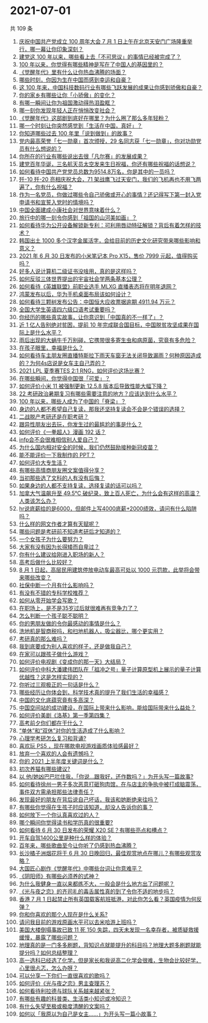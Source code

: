 # 2021-07-01

共 109 条

<!-- BEGIN -->
<!-- 最后更新时间 Thu Jul 01 2021 12:03:19 GMT+0800 (China Standard Time) -->

1. [庆祝中国共产党成立 100 周年大会 7 月 1
   日上午在北京天安门广场隆重举行，哪一幕让你印象深刻？](https://www.zhihu.com/question/469219832)
2. [建党这 100 年以来，哪些看上去「不可思议」的事情已经被完成了？](https://www.zhihu.com/question/468798487)
3. [100 年以来，你觉得有哪些精神是写在了中国人的基因里的？](https://www.zhihu.com/question/468804235)
4. [《觉醒年代》里有什么让你热血沸腾的场面？](https://www.zhihu.com/question/463613258)
5. [哪些时刻，你因为生在中国而感到幸运和自豪？](https://www.zhihu.com/question/460117828)
6. [这 100
   年来，中国科技数码行业有哪些飞跃发展的成果让你感到骄傲和自豪？](https://www.zhihu.com/question/468832684)
7. [你的家乡有哪些让你「小骄傲」的变化？](https://www.zhihu.com/question/447184809)
8. [有哪一瞬间让你为祖国激动得热泪盈眶？](https://www.zhihu.com/question/276636947)
9. [哪一刻你发现年轻人正在悄悄改变社会？](https://www.zhihu.com/question/447184915)
10. [《觉醒年代》这部剧到底好在哪里？为什么圈了那么多年轻粉？](https://www.zhihu.com/question/459410613)
11. [哪一个时刻让你突然感觉到「生活在中国，真好」？](https://www.zhihu.com/question/446990478)
12. [你知道哪些过去 100 年里「说到做到」的故事？](https://www.zhihu.com/question/464242642)
13. [党内最高荣誉「七一勋章」首次颁授，29
    名同志获「七一勋章」，你对功勋党员有什么想说的？](https://www.zhihu.com/question/468683456)
14. [你所在的行业有哪些说出去很「凡尔赛」的发展成果？](https://www.zhihu.com/question/447184680)
15. [建党百年华诞，三名航天员太空发来生日祝福，你还有哪些祝福的话想说？](https://www.zhihu.com/question/469119958)
16. [如何看待中国共产党党员总数为9514.8万名，你是其中的一员吗？](https://www.zhihu.com/question/469009557)
17. [歼-10 歼-20 亮相庆祝大会，71
    架战鹰飞过天安门，我们的飞机再也不用飞两遍了，你有什么祝福？](https://www.zhihu.com/question/469230952)
18. [作为一名党员，你做过哪些令自己骄傲或开心的事情？还记得写下第一封入党申请书和宣誓入党时的情境吗？](https://www.zhihu.com/question/454178081)
19. [中国全面建成小康社会对世界意味着什么？](https://www.zhihu.com/question/469243529)
20. [旅行中的哪一刻令你感到「祖国的山河美如画」？](https://www.zhihu.com/question/468764145)
21. [如何看待华为公开设备解锁新专利：可利用唇动特征解锁？背后有着怎样的技术？](https://www.zhihu.com/question/468759652)
22. [韩国出土 1000
    多个汉字金属活字，会给目前的历史文化研究带来哪些影响和意义？](https://www.zhihu.com/question/468965792)
23. [2021 年 6 月 30 日发布的小米笔记本 Pro X15，售价 7999
    元起，值得购买吗？](https://www.zhihu.com/question/469004337)
24. [好多人说计算机二级证书没啥用，真的是这样吗？](https://www.zhihu.com/question/432050455)
25. [如何反驳三体世界提出的宇宙社会学两条基本公理？](https://www.zhihu.com/question/468377300)
26. [如何看待《英雄联盟》前职业选手 MLXG 直播表态将在明年退网？](https://www.zhihu.com/question/466700437)
27. [鸿蒙发布以后，华为手机桌面布局该如何设计？](https://www.zhihu.com/question/462891140)
28. [如何看待三颗树发布公告：中国恒大应收票据逾期 4911.94
    万元？](https://www.zhihu.com/question/468886248)
29. [全国大学生英语四六级口语考试重要吗？](https://www.zhihu.com/question/26065237)
30. [你经历的哪些真实故事，让你意识到「中国真的不一样了」？](https://www.zhihu.com/question/429896850)
31. [近 1 亿人告别绝对贫困，提前 10
    年完成联合国目标，中国脱贫攻坚成果在国际上是什么水平？](https://www.zhihu.com/question/446264543)
32. [雨后出现的大蜗牛千万别碰，它携带很多寄生虫和病原菌，究竟有多危险？](https://www.zhihu.com/question/468733508)
33. [在孩子眼里，幸福是什么？](https://www.zhihu.com/question/461502258)
34. [如何看待车主朋友圈直播特斯拉下雨天车窗无法关闭导致漏雨？何种原因造成的？为何4s店说是女车主自己弄的？](https://www.zhihu.com/question/468832311)
35. [2021 LPL 夏季赛TES 2:1
    RNG，如何评价这场比赛？](https://www.zhihu.com/question/469157245)
36. [在哪些瞬间，你觉得中国很「可爱」？](https://www.zhihu.com/question/455857255)
37. [如何评价小米 11 被强制更新 12.5.8
    版本后导致性能大幅下降？](https://www.zhihu.com/question/466557336)
38. [22 考研政治暑期复习有哪些需要注意的地方？应该达到什么水平？](https://www.zhihu.com/question/468444270)
39. [100 年以来，哪些人成为了中国的「脊梁」？](https://www.zhihu.com/question/469067940)
40. [身边的人都不希望自己复读，那我还坚持复读会不会是个错误的选择？](https://www.zhihu.com/question/467184183)
41. [二战脱产考研还是在职考研？](https://www.zhihu.com/question/459314874)
42. [跟异性朋友出去玩，你发生过的最尴尬的事是什么？](https://www.zhihu.com/question/281832872)
43. [如何评价《一拳超人》漫画 192 话？](https://www.zhihu.com/question/468006367)
44. [infp会不会很难相信别人爱自己？](https://www.zhihu.com/question/468342285)
45. [为什么国内相对安全的时候，我们仍然鼓励接种新冠疫苗？](https://www.zhihu.com/question/460128927)
46. [能不能评价一下我制作的 PPT？](https://www.zhihu.com/question/460696678)
47. [如何评价大专生活？](https://www.zhihu.com/question/295193493)
48. [有哪些高情商朋友圈文案值得分享？](https://www.zhihu.com/question/464250111)
49. [当初那些选了文科的人有没有后悔？](https://www.zhihu.com/question/462661816)
50. [如果身边的人都不支持复读，选择复读的话可以吗？](https://www.zhihu.com/question/466272688)
51. [加拿大气温飙升至 49.5℃
    破纪录，致上百人死亡，为什么会有这样的高温？人类该怎么办？](https://www.zhihu.com/question/468776258)
52. [hr说底薪给的是6000，但邮件上写4000底薪+2000绩效，请问有什么陷阱吗？](https://www.zhihu.com/question/279752230)
53. [什么样的网文作者才算有天赋呢？](https://www.zhihu.com/question/469198619)
54. [哪些问题是考研前不知道考研后才知道的？](https://www.zhihu.com/question/269429538)
55. [一个女孩子为什么要努力？](https://www.zhihu.com/question/38936016)
56. [大家有没有因为长得矮而自卑过？](https://www.zhihu.com/question/404131523)
57. [你有什么建议给刚进入职场的新人？](https://www.zhihu.com/question/286235997)
58. [高考后做什么比较好？](https://www.zhihu.com/question/461598440)
59. [8 月 1 日起，高层民用建筑停放电动车最高可处以 1000
    元罚款，此举将会带来哪些改变？](https://www.zhihu.com/question/469014496)
60. [社保中断一个月有什么影响吗？](https://www.zhihu.com/question/304891093)
61. [有没有不错的专科学校推荐？](https://www.zhihu.com/question/286133002)
62. [如何从零开始学会写歌？](https://www.zhihu.com/question/20437561)
63. [在职场上，是不是35岁过后就很难再有竞争力了？](https://www.zhihu.com/question/468346955)
64. [怎么判断一个孩子聪不聪明？](https://www.zhihu.com/question/460441961)
65. [你的男朋友做的令你最感动的事情是什么？](https://www.zhihu.com/question/22586649)
66. [洗地机是智商税吗，和扫地机器人，吸尘器比，哪个更实用？](https://www.zhihu.com/question/418512921)
67. [考研真的那么难吗？](https://www.zhihu.com/question/307289551)
68. [我到底要成为别人喜欢的样子，还是做我自己？](https://www.zhihu.com/question/460688669)
69. [在家可以跟孩子做什么游戏？](https://www.zhihu.com/question/391201046)
70. [如何评价电视剧《变成你的那一天》大结局？](https://www.zhihu.com/question/468042255)
71. [如何评价中科大潘建伟团队在「祖冲之号」量子计算原型机上展示的量子计算优越性？这是怎样实现的？](https://www.zhihu.com/question/468741820)
72. [你听过三观极正的一句话是什么？](https://www.zhihu.com/question/316797926)
73. [哪些经历让你体会到，科学技术真的提升了我们生活的幸福感？](https://www.zhihu.com/question/459895565)
74. [中国的文化底蕴究竟有多高深？](https://www.zhihu.com/question/277040928)
75. [中国空间站的成功建设，在国际上带来什么影响，能给国际带来什么益处？](https://www.zhihu.com/question/465703732)
76. [如何评价美剧《洛基》第一季第四集？](https://www.zhihu.com/question/468004011)
77. [高考前夕你们都在干什么？](https://www.zhihu.com/question/463928370)
78. [“单休”和“双休”对你的生活造成了什么影响？](https://www.zhihu.com/question/464274735)
79. [心理学考研怎么复习和背诵?](https://www.zhihu.com/question/398130578)
80. [喜欢玩 PS5 ，现在哪款电视游戏画质体验感最好？](https://www.zhihu.com/question/468443671)
81. [放弃一个喜欢的人会有遗憾吗？](https://www.zhihu.com/question/467518860)
82. [你的 2021 上半年度关键词是什么？](https://www.zhihu.com/question/468483023)
83. [初次养猫有哪些建议?](https://www.zhihu.com/question/466558437)
84. [以
    他/她凶巴巴拦住我，「你说…跟我好，还作数吗？」为开头写一篇故事?](https://www.zhihu.com/question/468253321)
85. [如何看待徐州一男子多次恶意打砸狗肉馆，在与店主的争执中被打成脑震荡，事件双方需承担那些法律责任？](https://www.zhihu.com/question/467649024)
86. [发现最好的朋友在背后说自己坏话，我该和她断绝来往吗？](https://www.zhihu.com/question/463316530)
87. [有哪些你觉得在生孩子时应该知道，却没人告诉你的事？](https://www.zhihu.com/question/296368004)
88. [如何放下一个你认真喜欢过的人？](https://www.zhihu.com/question/466673263)
89. [哪个瞬间你觉得读书和学历真的很重要?](https://www.zhihu.com/question/466797792)
90. [如何看待 6 月 30 日发布的荣耀 X20
    SE？有哪些亮点和槽点？](https://www.zhihu.com/question/468990859)
91. [开车自驾1400公里是种什么样的体验？](https://www.zhihu.com/question/465961379)
92. [百年来，哪些歌曲至今让你听了仍感到热血沸腾？](https://www.zhihu.com/question/455864364)
93. [长沙橘子洲烟花将于 6 月 30
    日晚回归，最佳观赏地点在哪儿？有哪些观赏攻略？](https://www.zhihu.com/question/468494209)
94. [大国匠心剧作《觉醒年代》中哪些台词让你意难平？](https://www.zhihu.com/question/461299889)
95. [《阴阳师》有哪些必须养的式神？](https://www.zhihu.com/question/311961456)
96. [为什么我健身一直以来都练不大，一般会是什么地方出了问题呢？](https://www.zhihu.com/question/461175616)
97. [《光与夜之恋》的齐司礼的毒舌属性真的到了令你不适的地步吗？](https://www.zhihu.com/question/468522825)
98. [香港 7 月 1
    日起禁止所有英国载客航班抵港，对此你怎么看？英国疫情为何反弹？](https://www.zhihu.com/question/468775842)
99. [你和你喜欢的那个人现在是什么关系?](https://www.zhihu.com/question/467896413)
100. [请问我目前的游戏原画水平可以去米哈游上班吗？](https://www.zhihu.com/question/441867303)
101. [美国大楼倒塌事故已致 11 死 150
     失踪，四天未发现一名幸存者，被质疑救援缓慢，暴露了哪些问题？](https://www.zhihu.com/question/468831412)
102. [地理真的是一门多多刷题，背知识点就能提升的科目吗？地理大题多刷题就能提分吗？如何总结整理？](https://www.zhihu.com/question/458351725)
103. [高一选科已经选了化学，但是家长和我说高二化学会很难，生物会比较好学，心里很忐忑，怎么办呀？](https://www.zhihu.com/question/416822698)
104. [可以分享一下你们一直很喜欢的歌吗？](https://www.zhihu.com/question/466865043)
105. [如何评价《光与夜之恋》男主查理苏？](https://www.zhihu.com/question/466812225)
106. [如何看待利拉德与球队关系越来越紧张？](https://www.zhihu.com/question/468425818)
107. [有哪些有趣的科普类、生活类小知识或冷知识？](https://www.zhihu.com/question/41128601)
108. [有什么失望至极或极度清醒的文案吗？](https://www.zhihu.com/question/465666518)
109. [如何以「我原以为自己是女主……」为开头写一篇小故事？](https://www.zhihu.com/question/465978427)

<!-- END -->

